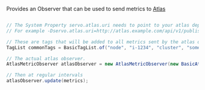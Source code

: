 Provides an Observer that can be used to send metrics to [Atlas](https://github.com/Netflix/atlas)


```java

// The System Property servo.atlas.uri needs to point to your atlas deployment.
// For example -Dservo.atlas.uri=http://atlas.example.com/api/v1/publish-fast

// These are tags that will be added to all metrics sent by the atlas observer.
TagList commonTags = BasicTagList.of("node", "i-1234", "cluster", "some.cluster");

// The actual atlas observer.
AtlasMetricObserver atlasObserver = new AtlasMetricObserver(new BasicAtlasConfig(), commonTags);

// Then at regular intervals
atlasObserver.update(metrics);
